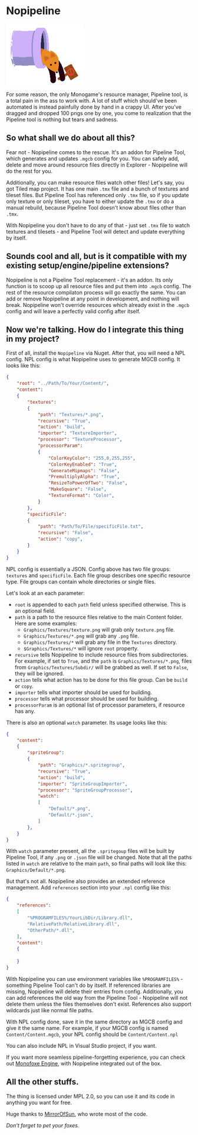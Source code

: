 # Nopipeline

![Nopipeline](/pics/Nopipeline.png)

For some reason, the only Monogame's resource manager, Pipeline tool, is a total pain in the ass to work with. A lot of stuff which should've been automated is instead painfully done by hand in a crappy UI. After you've dragged and dropped 100 pngs one by one, you come to realization that the Pipeline tool is nothing but tears and sadness.

## So what shall we do about all this?

Fear not - Nopipeline comes to the rescue. It's an addon for Pipeline Tool, which generates and updates `.mgcb` config for you. You can safely add, delete and move around resource files directly in Explorer - Nopipeline will do the rest for you. 

Additionally, you can make resource files watch other files! Let's say, you got Tiled map project. It has one main `.tmx` file and a bunch of textures and tileset files. But Pipeline Tool has referenced only `.tmx` file, so if you
update only texture or only tileset, you have to either update the `.tmx` or do a manual rebuild, because Pipeline Tool doesn't know about files other than `.tmx`. 


With Nopipeline you don't have to do any of that - just set `.tmx` file to watch textures and tilesets - and Pipeline Tool will detect and update everything by itself.


## Sounds cool and all, but is it compatible with my existing setup/engine/pipeline extensions?

Nopipeline is not a Pipeline Tool replacement - it's an addon. Its only function is to scoop up all resource files and put them into `.mgcb` config. The rest of the resource compilaton process will go exactly the same. You can add or remove Nopipeline at any point in development, and nothing will break. Nopipeline won't override resources which already exist in the `.mgcb` config and will leave a perfectly valid config after itself.


## Now we're talking. How do I integrate this thing in my project?

First of all, install the `Nopipeline` via Nuget. After that, you will need a NPL config. NPL config is what Nopipeline uses to generate MGCB config. It looks like this:


```json
{
	"root": "../Path/To/Your/Content/",
	"content": 
	{
		"textures": 
		{
			"path": "Textures/*.png",
			"recursive": "True",
			"action": "build",
			"importer": "TextureImporter",
			"processor": "TextureProcessor",
			"processorParam": 
			{
				"ColorKeyColor": "255,0,255,255",
				"ColorKeyEnabled": "True",
				"GenerateMipmaps": "False",
				"PremultiplyAlpha": "True",
				"ResizeToPowerOfTwo": "False",
				"MakeSquare": "False",
				"TextureFormat": "Color",
			}
		},
		"specificFile": 
		{
			"path": "Path/To/File/specificFile.txt",
			"recursive": "False",
			"action": "copy",
		}
	}
}
```
NPL config is essentially a JSON. Config above has two file groups: `textures` 
and `specificFile`. Each file group describes one specific resource type. 
File groups can contain whole directories or single files.


Let's look at an each parameter:
- `root` is appended to each `path` field unless specified otherwise. This is an optional field.
- `path` is a path to the resource files relative to the main Content folder. 
Here are some examples:
	- `Graphics/Textures/texture.png` will grab only `texture.png` file.
	- `Graphics/Textures/*.png` will grab any `.png` file.
	- `Graphics/Textures/*` will grab any file in the `Textures` directory.
	- `$Graphics/Textures/*` will ignore `root` property. 
- `recursive` tells Nopipeline to include resource files from subdirectories.
For example, if set to `True`, and the `path` is `Graphics/Textures/*.png`,
files from `Graphics/Textures/Subdir/` will be grabbed as well. If set to 
`False`, they will be ignored.
- `action` tells what action has to be done for this file group. Can be `build`
or `copy`.
- `importer` tells what importer should be used for building.
- `processor` tells what processor should be used for building.
- `processorParam` is an optional list of processor parameters, if resource 
has any.


There is also an optional `watch` parameter. Its usage looks like this:

```json
{
	"content": 
	{
		"spriteGroup": 
		{
			"path": "Graphics/*.spritegroup",
			"recursive": "True",
			"action": "build",
			"importer": "SpriteGroupImporter",
			"processor": "SpriteGroupProcessor",
			"watch": 
			[
				"Default/*.png",
				"Default/*.json",
			]
		},
	}
}
```
With `watch` parameter present, all the `.spritegoup` files will be built by Pipeline Tool, if any `.png` or `.json` file will be changed. Note that all the paths listed in `watch` are relative to the main `path`, so final paths  will look like this: `Graphics/Default/*.png`.

But that's not all. Nopipeline also provides an extended reference management. Add `references` section into your `.npl` config like this:

```json
{
	"references":
	[
		"%PROGRAMFILES%/YourLibDir/Library.dll",
		"RelativePath/RelativeLibrary.dll",
		"OtherPath/*.dll",
	],
	"content": 
	{

	}
}
```
With Nopipeline you can use environment variables like `%PROGRAMFILES%` - something Pipeline Tool can't do by itself. If referenced libraries are missing, Nopipeline will delete their entries from config. Additionally, you can add references the old way from the Pipeline Tool - Nopipeline will not delete them unless the files themselves don't exist.
References also support wildcards just like normal file paths.

With NPL config done, save it in the same directory as MGCB config and give it the same name. For example, if your MGCB config is named `Content/Content.mgcb`, your NPL config should be `Content/Content.npl`

You can also include NPL in Visual Studio project, if you want.

If you want more seamless pipeline-forgetting experience, you can check out [Monofoxe Engine](https://github.com/Martenfur/Monofoxe), with Nopipeline integrated out of the box.

## All the other stuffs. 

The thing is licensed under MPL 2.0, so you can use it and its code in anything you want for free.


Huge thanks to [MirrorOfSun](https://github.com/MirrorOfSUn), who wrote most of the code.


*Don't forget to pet your foxes.*
